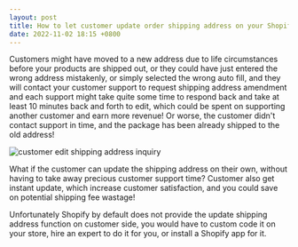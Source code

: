 ```yaml
---
layout: post
title: How to let customer update order shipping address on your Shopify Store
date: 2022-11-02 18:15 +0800
---
```


Customers might have moved to a new address due to life circumstances before your products are shipped out, or they could have just entered the wrong address mistakenly, or simply selected the wrong auto fill, and they will contact your customer support to request shipping address amendment and each support might take quite some time to respond back and take at least 10 minutes back and forth to edit, which could be spent on supporting another customer and earn more revenue! Or worse, the customer didn't contact support in time, and the package has been already shipped to the old address!

![customer edit shipping address inquiry](https://img.yagisoftware.com/14-how-to-let-customer-update-order-shipping-address-on-your-shopify-store/messenger.png)

What if the customer can update the shipping address on their own, without having to take away precious customer support time? Customer also get instant update, which increase customer satisfaction, and you could save on potential shipping fee wastage!

Unfortunately Shopify by default does not provide the update shipping address function on customer side, you would have to custom code it on your store, hire an expert to do it for you, or install a Shopify app for it.




